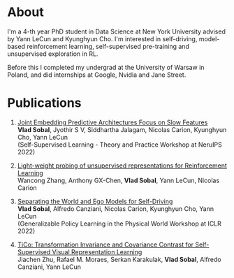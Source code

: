 # About
I'm a 4-th year PhD student in Data Science at New York University advised by Yann LeCun and Kyunghyun Cho.
I'm interested in self-driving, model-based reinforcement learning, self-supervised pre-training and unsupervised exploration in RL.

Before this I completed my undergrad at the University of Warsaw in Poland,
and did internships at Google, Nvidia and Jane Street.

# Publications
1. [Joint Embedding Predictive Architectures Focus on Slow Features](https://arxiv.org/abs/2211.10831)\
   **Vlad Sobal**, Jyothir S V, Siddhartha Jalagam, Nicolas Carion, Kyunghyun Cho, Yann LeCun\
   (Self-Supervised Learning - Theory and Practice Workshop at NeruIPS 2022)
   
2. [Light-weight probing of unsupervised representations for Reinforcement Learning](https://arxiv.org/abs/2208.12345)\
   Wancong Zhang, Anthony GX-Chen, **Vlad Sobal**, Yann LeCun, Nicolas Carion

3. [Separating the World and Ego Models for Self-Driving](https://arxiv.org/abs/2204.07184)\
   **Vlad Sobal**, Alfredo Canziani, Nicolas Carion, Kyunghyun Cho, Yann LeCun\
   (Generalizable Policy Learning in the Physical World Workshop at ICLR 2022)
   
4. [TiCo: Transformation Invariance and Covariance Contrast for Self-Supervised Visual Representation Learning](https://arxiv.org/abs/2206.10698)\
   Jiachen Zhu, Rafael M. Moraes, Serkan Karakulak, **Vlad Sobal**, Alfredo Canziani, Yann LeCun
